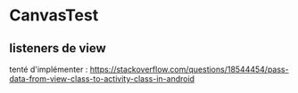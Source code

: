 # CanvasTest

## listeners de view

tenté d'implémenter : https://stackoverflow.com/questions/18544454/pass-data-from-view-class-to-activity-class-in-android